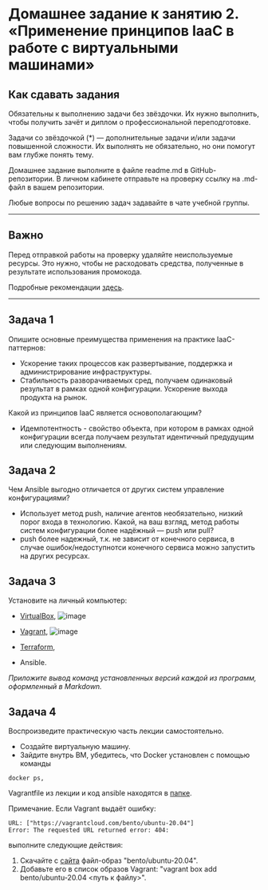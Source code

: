 
# Домашнее задание к занятию 2. «Применение принципов IaaC в работе с виртуальными машинами»

## Как сдавать задания

Обязательны к выполнению задачи без звёздочки. Их нужно выполнить, чтобы получить зачёт и диплом о профессиональной переподготовке.

Задачи со звёздочкой (*) — дополнительные задачи и/или задачи повышенной сложности. Их выполнять не обязательно, но они помогут вам глубже понять тему.

Домашнее задание выполните в файле readme.md в GitHub-репозитории. В личном кабинете отправьте на проверку ссылку на .md-файл в вашем репозитории.

Любые вопросы по решению задач задавайте в чате учебной группы.

---


## Важно

Перед отправкой работы на проверку удаляйте неиспользуемые ресурсы.
Это нужно, чтобы не расходовать средства, полученные в результате использования промокода.

Подробные рекомендации [здесь](https://github.com/netology-code/virt-homeworks/blob/virt-11/r/README.md).

---

## Задача 1

Опишите основные преимущества применения на практике IaaC-паттернов:

- Ускорение таких процессов как развертывание, поддержка и администрирование инфраструктуры.
- Стабильность разворачиваемых сред, получаем одинаковый результат в рамках одной конфигурации.
Ускорение выхода продукта на рынок.

Какой из принципов IaaC является основополагающим?
- Идемпотентность - свойство объекта, при котором в рамках одной конфигурации всегда получаем результат идентичный предудущим или следующим выполнениям. 

## Задача 2

Чем Ansible выгодно отличается от других систем управление конфигурациями?
- Использует метод push, наличие агентов необязательно, низкий порог входа в технологию.
Какой, на ваш взгляд, метод работы систем конфигурации более надёжный — push или pull?
- push более надежный, т.к. не зависит от конечного сервиса, в случае ошибок/недоступнотси конечного сервиса можно запустить на других ресурсах.

## Задача 3

Установите на личный компьютер:

- [VirtualBox](https://www.virtualbox.org/),
![image](https://github.com/Randomize47/virtd-homeworks/assets/120917553/59765c9b-d673-4af3-a7d6-578c38d843b6)
- [Vagrant](https://github.com/netology-code/devops-materials),
![image](https://github.com/Randomize47/virtd-homeworks/assets/120917553/b1be5774-56db-4306-a915-cd95c60cc5b9)
- [Terraform](https://github.com/netology-code/devops-materials/blob/master/README.md),

- Ansible.

*Приложите вывод команд установленных версий каждой из программ, оформленный в Markdown.*

## Задача 4 

Воспроизведите практическую часть лекции самостоятельно.

- Создайте виртуальную машину.
- Зайдите внутрь ВМ, убедитесь, что Docker установлен с помощью команды
```
docker ps,
```
Vagrantfile из лекции и код ansible находятся в [папке](https://github.com/netology-code/virt-homeworks/tree/virt-11/05-virt-02-iaac/src).

Примечание. Если Vagrant выдаёт ошибку:
```
URL: ["https://vagrantcloud.com/bento/ubuntu-20.04"]     
Error: The requested URL returned error: 404:
```

выполните следующие действия:

1. Скачайте с [сайта](https://app.vagrantup.com/bento/boxes/ubuntu-20.04) файл-образ "bento/ubuntu-20.04".
2. Добавьте его в список образов Vagrant: "vagrant box add bento/ubuntu-20.04 <путь к файлу>".

